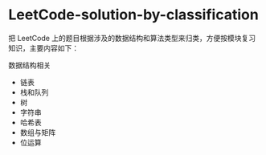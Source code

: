 # LeetCode-solution-by-classification
把 LeetCode 上的题目根据涉及的数据结构和算法类型来归类，方便按模块复习知识，主要内容如下：


数据结构相关 

- 链表
- 栈和队列
- 树
- 字符串
- 哈希表
- 数组与矩阵
- 位运算
